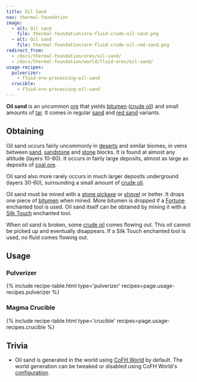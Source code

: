 ```yaml
---
title: Oil Sand
nav: thermal-foundation
image:
  - alt: Oil sand
    file: thermal-foundation/ore-fluid-crude-oil-sand.png
  - alt: Oil sand
    file: thermal-foundation/ore-fluid-crude-oil-red-sand.png
redirect_from:
  - /docs/thermal-foundation/ores/oil-sand/
  - /docs/thermal-foundation/world/fluid-ores/oil-sand/
usage-recipes:
  pulverizer:
    - fluid-ore-processing-oil-sand
  crucible:
    - fluid-ore-processing-oil-sand
---
```


**Oil sand** is an uncommon [ore](https://minecraft.gamepedia.com/Ore) that
yields [bitumen](/docs/bitumen/) ([crude oil](/docs/crude-oil/)) and small
amounts of [tar](/docs/tar/). It comes in regular
[sand](https://minecraft.gamepedia.com/Sand) and [red
sand](https://minecraft.gamepedia.com/Red_Sand) variants.


Obtaining
---------

Oil sand occurs fairly uncommonly in
[deserts](https://minecraft.gamepedia.com/Desert) and similar biomes, in veins
between [sand](https://minecraft.gamepedia.com/Sand),
[sandstone](https://minecraft.gamepedia.com/Sandstone) and
[stone](https://minecraft.gamepedia.com/Stone) blocks. It is found at almost any
altitude (layers 10-80). It occurs in fairly large deposits, almost as large as
deposits of [coal ore](https://minecraft.gamepedia.com/Coal_Ore).

Oil sand also more rarely occurs in much larger deposits underground (layers
30-60), surrounding a small amount of [crude oil](/docs/crude-oil/).

Oil sand must be mined with a [stone
pickaxe](https://minecraft.gamepedia.com/Stone_Pickaxe) or
[shovel](https://minecraft.gamepedia.com/Stone_Shovel) or better. It drops one
piece of [bitumen](/docs/bitumen/) when mined. More bitumen is dropped if a
[Fortune](https://minecraft.gamepedia.com/Fortune) enchanted tool is used. Oil
sand itself can be obtained by mining it with a [Silk
Touch](https://minecraft.gamepedia.com/Silk_Touch) enchanted tool.

When oil sand is broken, some [crude oil](/docs/crude-oil/) comes flowing out.
This oil cannot be picked up and eventually disappears. If a Silk Touch
enchanted tool is used, no fluid comes flowing out.


Usage
-----

### Pulverizer
{% include recipe-table.html type='pulverizer' recipes=page.usage-recipes.pulverizer %}

### Magma Crucible
{% include recipe-table.html type='crucible' recipes=page.usage-recipes.crucible %}


Trivia
------

* Oil sand is generated in the world using [CoFH World](/docs/cofh-world/) by
  default. The world generation can be tweaked or disabled using CoFH World's
  [configuration](/docs/world-generator-configuration/).
